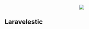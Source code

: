 <p align="center"><img src="https://cdn-images-1.medium.com/max/600/1*-4XytO_ISOE7KV11AtERhA.png"></p>

## Laravelestic
